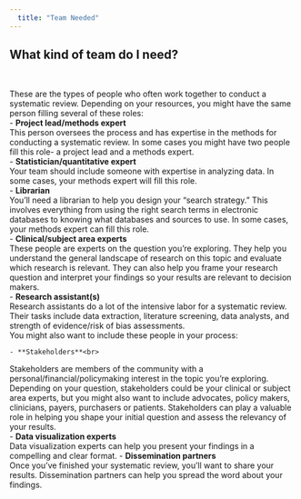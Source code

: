 ```yaml
---
  title: "Team Needed"
---
```



## What kind of team do I need?

<br>

These are the types of people who often work together to conduct a systematic review. Depending on your resources, you might have the same person filling several of these roles:<br> 
    - **Project lead/methods expert**<br>
    This person oversees the process and has expertise in the methods for conducting a systematic review. In some cases you might have two people fill this role- a project lead and a methods expert. <br>
    - **Statistician/quantitative expert**<br>
    Your team should include someone with expertise in analyzing data. In some cases, your methods expert will fill this role. <br>
    - **Librarian**<br>
    You’ll need a librarian to help you design your “search strategy.” This involves everything from using the right search terms in electronic databases to knowing what databases and sources to use. In some cases, your methods expert can fill this role.<br>
    - **Clinical/subject area experts**<br>
These people are experts on the question you’re exploring. They help you understand the general landscape of research on this topic and evaluate which research is relevant. They can also help you frame your research question and interpret your findings so your results are relevant to decision makers.<br>
    - **Research assistant(s)**<br>
    Research assistants do a lot of the intensive labor for a systematic review. Their tasks include data extraction, literature screening, data analysts, and strength of evidence/risk of bias assessments.
<br>
You might also want to include these people in your process:

    - **Stakeholders**<br>
Stakeholders are members of the community with a personal/financial/policymaking interest in the topic you’re exploring. Depending on your question, stakeholders could be your clinical or subject area experts, but you might also want to include advocates, policy makers, clinicians, payers, purchasers or patients. Stakeholders can play a valuable role in helping you shape your initial question and assess the relevancy of your results.<br>
    - **Data visualization experts**<br>
Data visualization experts can help you present your findings in a compelling and clear format. 
    - **Dissemination partners**<br>
Once you’ve finished your systematic review, you’ll want to share your results. Dissemination partners can help you spread the word about your findings.<br>

